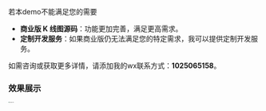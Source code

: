 若本demo不能满足您的需要
- **商业版 K 线图源码**：功能更加完善，满足更高需求。
- **定制开发服务**：如果商业版仍无法满足您的特定需求，我可以提供定制开发服务。

如需咨询或获取更多详情，请添加我的wx联系方式：**1025065158**。

### 效果展示
<img src="https://i-blog.csdnimg.cn/direct/70d5e6b6b12843a88274a161fa6c5a2b.gif" alt="请添加图片描述" style="zoom:10%;" />
